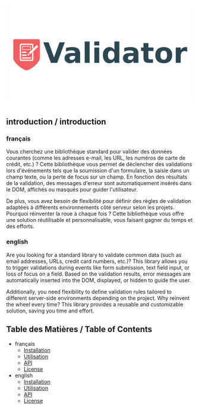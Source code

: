 # ![validator](./static/img/logo.svg)

## introduction / introduction

### français
Vous cherchez une bibliothèque standard pour valider des données courantes (comme les adresses e-mail, les URL, les numéros de carte de crédit, etc.) ? Cette bibliothèque vous permet de déclencher des validations lors d'événements tels que la soumission d'un formulaire, la saisie dans un champ texte, ou la perte de focus sur un champ. En fonction des résultats de la validation, des messages d'erreur sont automatiquement insérés dans le DOM, affichés ou masqués pour guider l'utilisateur.

De plus, vous avez besoin de flexibilité pour définir des règles de validation adaptées à différents environnements côté serveur selon les projets. Pourquoi réinventer la roue à chaque fois ? Cette bibliothèque vous offre une solution réutilisable et personnalisable, vous faisant gagner du temps et des efforts.

### english
Are you looking for a standard library to validate common data (such as email addresses, URLs, credit card numbers, etc.)? This library allows you to trigger validations during events like form submission, text field input, or loss of focus on a field. Based on the validation results, error messages are automatically inserted into the DOM, displayed, or hidden to guide the user.

Additionally, you need flexibility to define validation rules tailored to different server-side environments depending on the project. Why reinvent the wheel every time? This library provides a reusable and customizable solution, saving you time and effort.

## Table des Matières / Table of Contents
- français
    - [Installation](./docs/fr/installation.md)
    - [Utilisation](./docs/fr/utilisation.md)
    - [API](./docs/api/index.html)
    - [License](./LICENSE)
- english
    - [Installation](./docs/en/installation.md)
    - [Utilisation](./docs/en/utilisation.md)
    - [API](./docs/api/index.html)
    - [License](./LICENSE)
